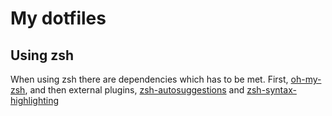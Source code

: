 # My dotfiles

## Using zsh
When using zsh there are dependencies which has to be met. First, [oh-my-zsh][], 
and then external plugins, [zsh-autosuggestions][] and [zsh-syntax-highlighting][]

[oh-my-zsh]: https://github.com/robbyrussell/oh-my-zsh/
[zsh-autosuggestions]: https://github.com/zsh-users/zsh-syntax-highlighting/blob/master/INSTALL.md
[zsh-syntax-highlighting]: https://github.com/zsh-users/zsh-autosuggestions/blob/master/INSTALL.md

